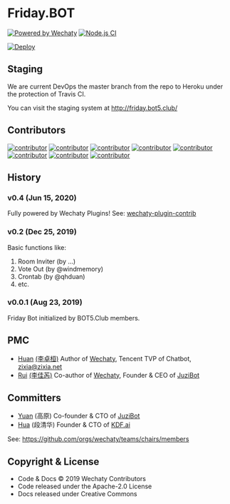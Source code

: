 # Friday.BOT

[![Powered by Wechaty](https://img.shields.io/badge/Powered%20By-Wechaty-brightgreen.svg)](https://github.com/wechaty/wechaty)
[![Node.js CI](https://github.com/wechaty/friday/workflows/Node.js%20CI/badge.svg)](https://github.com/wechaty/friday/actions?query=workflow%3A%22Node.js+CI%22)

[![Deploy](https://www.herokucdn.com/deploy/button.svg)](https://heroku.com/deploy)

## Staging

We are current DevOps the master branch from the repo to Heroku under the protection of Travis CI.

You can visit the staging system at <http://friday.bot5.club/>

## Contributors

[![contributor](https://sourcerer.io/fame/huan/wechaty/friday/images/0)](https://sourcerer.io/fame/huan/wechaty/friday/links/0)
[![contributor](https://sourcerer.io/fame/huan/wechaty/friday/images/1)](https://sourcerer.io/fame/huan/wechaty/friday/links/1)
[![contributor](https://sourcerer.io/fame/huan/wechaty/friday/images/2)](https://sourcerer.io/fame/huan/wechaty/friday/links/2)
[![contributor](https://sourcerer.io/fame/huan/wechaty/friday/images/3)](https://sourcerer.io/fame/huan/wechaty/friday/links/3)
[![contributor](https://sourcerer.io/fame/huan/wechaty/friday/images/4)](https://sourcerer.io/fame/huan/wechaty/friday/links/4)
[![contributor](https://sourcerer.io/fame/huan/wechaty/friday/images/5)](https://sourcerer.io/fame/huan/wechaty/friday/links/5)
[![contributor](https://sourcerer.io/fame/huan/wechaty/friday/images/6)](https://sourcerer.io/fame/huan/wechaty/friday/links/6)
[![contributor](https://sourcerer.io/fame/huan/wechaty/friday/images/7)](https://sourcerer.io/fame/huan/wechaty/friday/links/7)

## History

### v0.4 (Jun 15, 2020)

Fully powered by Wechaty Plugins! See: [wechaty-plugin-contrib](https://github.com/wechaty/wechaty-plugin-contrib)

### v0.2 (Dec 25, 2019)

Basic functions like:

1. Room Inviter (by ...)
1. Vote Out (by @windmemory)
1. Crontab (by @qhduan)
1. etc.

### v0.0.1 (Aug 23, 2019)

Friday Bot initialized by BOT5.Club members.

## PMC

- [Huan](https://github.com/huan) [(李卓桓)](http://linkedin.com/in/zixia) Author of [Wechaty](https://github.com/wechaty/wechaty), Tencent TVP of Chatbot, <zixia@zixia.net>
- [Rui](https://github.com/lijiarui) [(李佳芮)](https://lijiarui.github.io) Co-author of [Wechaty](https://github.com/wechaty/wechaty), Founder & CEO of [JuziBot](https://www.juzi.bot/)

## Committers

- [Yuan](https://github.com/windmemory) (高原) Co-founder & CTO of [JuziBot](https://www.juzi.bot/)
- [Hua](https://github.com/qhduan) (段清华) Founder & CTO of [KDF.ai](https://kdf.ai)

See: <https://github.com/orgs/wechaty/teams/chairs/members>

## Copyright & License

- Code & Docs © 2019 Wechaty Contributors
- Code released under the Apache-2.0 License
- Docs released under Creative Commons
